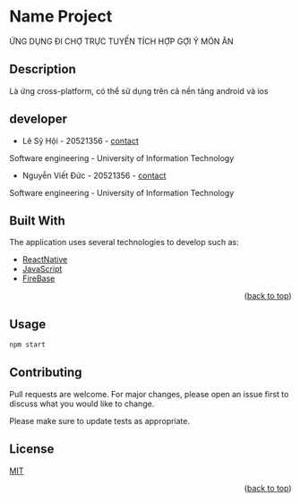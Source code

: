 <a name="readme-top"></a>
# Name Project
ỨNG DỤNG ĐI CHỢ TRỰC TUYẾN TÍCH HỢP GỢI Ý MÓN ĂN


## Description
Là ứng cross-platform, có thể sử dụng trên cả nền tảng android và ios

## developer

* Lê Sỹ Hội - 20521356 - [contact](https://www.facebook.com/profile.php?id=61555125261367)
 
Software engineering - University of Information Technology
    
* Nguyễn Viết Đức - 20521356 - [contact](https://www.facebook.com/profile.php?id=100036802758523)
   
Software engineering - University of Information Technology 

## Built With

The application uses several technologies to develop such as:

* [ReactNative](https://reactnative.dev/)
* [JavaScript](https://www.javascript.com/)
* [FireBase](https://firebase.google.com/)

<p align="right">(<a href="#readme-top">back to top</a>)</p>

## Usage

```python
npm start
```

## Contributing

Pull requests are welcome. For major changes, please open an issue first
to discuss what you would like to change.

Please make sure to update tests as appropriate.

## License

[MIT](https://choosealicense.com/licenses/mit/)

<p align="right">(<a href="#readme-top">back to top</a>)</p>
